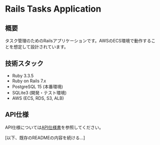 # Rails Tasks Application

## 概要
タスク管理のためのRailsアプリケーションです。AWSのECS環境で動作することを想定して設計されています。

## 技術スタック
- Ruby 3.3.5
- Ruby on Rails 7.x
- PostgreSQL 15 (本番環境)
- SQLite3 (開発・テスト環境)
- AWS (ECS, RDS, S3, ALB)

## API仕様
API仕様については[API仕様書](docs/api.md)を参照してください。

[以下、既存のREADMEの内容を続ける...]
